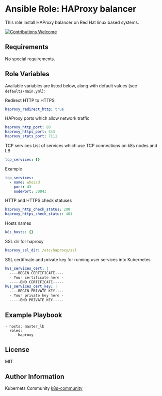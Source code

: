 Ansible Role: HAProxy balancer
==============================

This role install HAProxy balancer on Red Hat linux based systems.

[![Contributions Welcome](https://img.shields.io/badge/contributions-welcome-brightgreen.svg?style=flat)](https://github.com/k8s-community/cluster-deploy/issues)

Requirements
------------

No special requirements.


Role Variables
--------------

Available variables are listed below, along with default values (see `defaults/main.yml`):


Redirect HTTP to HTTPS
```yaml
haproxy_redirect_http: true
```

HAProxy ports which allow network traffic
```yaml
haproxy_http_port: 80
haproxy_https_port: 443
haproxy_stats_port: 7111
```

TCP services
List of services which use TCP connections on k8s nodes and LB
```yaml
tcp_services: {}
```

Example
```yaml
tcp_services:
  - name: whoisd
    port: 43
    nodePort: 30043
```

HTTP and HTTPS check statuses
```yaml
haproxy_http_check_status: 200
haproxy_https_check_status: 401
```

Hosts names
```yaml
k8s_hosts: {}
```

SSL dir for haproxy 
```yaml
haproxy_ssl_dir: /etc/haproxy/ssl
```

SSL certificate and private key for running user services into Kubernetes
```yaml
k8s_services_cert: |
  ----BEGIN CERTIFICATE----
  - Your certificate here -
  -----END CERTIFICATE-----
k8s_services_cert_key: |
  ----BEGIN PRIVATE KEY----
  - Your private key here -
  -----END PRIVATE KEY-----
```


Example Playbook
----------------

    - hosts: master_lb
      roles:
        - haproxy

License
-------

MIT

Author Information
------------------

Kubernets Community [k8s-community](https://github.com/k8s-community)
